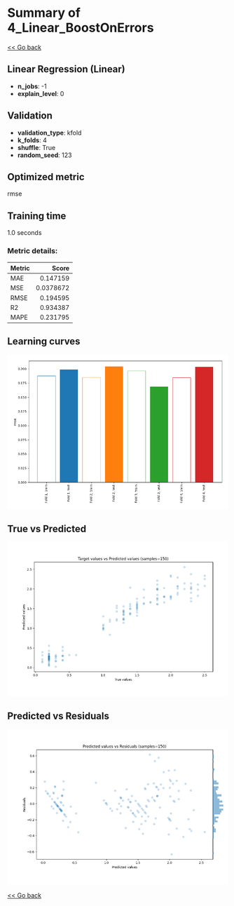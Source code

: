 # Summary of 4_Linear_BoostOnErrors

[<< Go back](../README.md)


## Linear Regression (Linear)
- **n_jobs**: -1
- **explain_level**: 0

## Validation
 - **validation_type**: kfold
 - **k_folds**: 4
 - **shuffle**: True
 - **random_seed**: 123

## Optimized metric
rmse

## Training time

1.0 seconds

### Metric details:
| Metric   |     Score |
|:---------|----------:|
| MAE      | 0.147159  |
| MSE      | 0.0378672 |
| RMSE     | 0.194595  |
| R2       | 0.934387  |
| MAPE     | 0.231795  |



## Learning curves
![Learning curves](learning_curves.png)
## True vs Predicted

![True vs Predicted](true_vs_predicted.png)


## Predicted vs Residuals

![Predicted vs Residuals](predicted_vs_residuals.png)



[<< Go back](../README.md)
